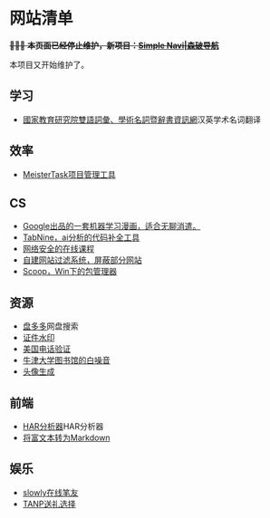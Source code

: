 # 网站清单

~~🚧🚧🚧 **本页面已经停止维护，新项目：[Simple Navi|森破导航](https://navi.fledding.com/)**~~

本项目又开始维护了。


## 学习


  * [國家教育研究院雙語詞彙、學術名詞暨辭書資訊網](http://terms.naer.edu.tw/)汉英学术名词翻译

## 效率
  * [MeisterTask项目管理工具](https://www.meistertask.com/zh)


## CS

* [Google出品的一套机器学习漫画，适合无聊消遣。](https://cloud.google.com/products/ai/ml-comic-1/)
* [TabNine，ai分析的代码补全工具](https://tabnine.com/)
* [网络安全的在线课程](https://www.hacker101.com/)
* [自建网站过滤系统，屏蔽部分网站](https://www.mock-server.com/)
* [Scoop，Win下的包管理器](https://github.com/h404bi/dorado)


## 资源


  * [盘多多](http://www.panduoduo.net/)网盘搜索
  * [证件水印](https://joyneop.xyz/id-shuiyin/)
  * [美国电话验证](https://mp.weixin.qq.com/s/b0n5o2XdkmQvvXPucB5yyA)
  * [牛津大学图书馆的白噪音](https://www.ox.ac.uk/soundsofthebodleian/#radcam)
  * [头像生成](https://getavataaars.com/)

## 前端

  * [HAR分析器](https://toolbox.googleapps.com/apps/har_analyzer/)HAR分析器
  * [将富文本转为Markdown](https://euangoddard.github.io/clipboard2markdown/)

## 娱乐

  * [slowly在线笔友](https://www.getslowly.com/zh/)
  * [TANP送礼选择](https://tanp.jp/)